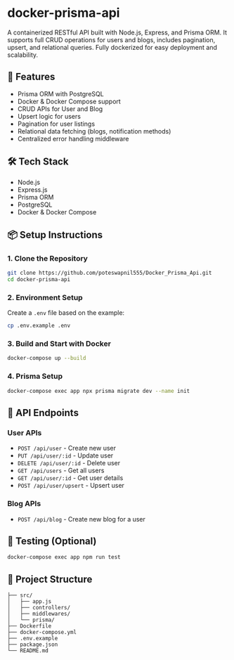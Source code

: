 # docker-prisma-api

A containerized RESTful API built with Node.js, Express, and Prisma ORM. It supports full CRUD operations for users and blogs, includes pagination, upsert, and relational queries. Fully dockerized for easy deployment and scalability.

## 🚀 Features

* Prisma ORM with PostgreSQL
* Docker & Docker Compose support
* CRUD APIs for User and Blog
* Upsert logic for users
* Pagination for user listings
* Relational data fetching (blogs, notification methods)
* Centralized error handling middleware

## 🛠️ Tech Stack

* Node.js
* Express.js
* Prisma ORM
* PostgreSQL
* Docker & Docker Compose

## 📦 Setup Instructions

### 1. Clone the Repository

```bash
git clone https://github.com/poteswapnil555/Docker_Prisma_Api.git
cd docker-prisma-api
```

### 2. Environment Setup

Create a `.env` file based on the example:

```bash
cp .env.example .env
```

### 3. Build and Start with Docker

```bash
docker-compose up --build
```

### 4. Prisma Setup

```bash
docker-compose exec app npx prisma migrate dev --name init
```

## 📌 API Endpoints

### User APIs

* `POST /api/user` - Create new user
* `PUT /api/user/:id` - Update user
* `DELETE /api/user/:id` - Delete user
* `GET /api/users` - Get all users
* `GET /api/user/:id` - Get user details
* `POST /api/user/upsert` - Upsert user

### Blog APIs

* `POST /api/blog` - Create new blog for a user

## 🧪 Testing (Optional)

```bash
docker-compose exec app npm run test
```

## 📁 Project Structure

```
├── src/
│   ├── app.js
│   ├── controllers/
│   ├── middlewares/
│   └── prisma/
├── Dockerfile
├── docker-compose.yml
├── .env.example
├── package.json
└── README.md
```


